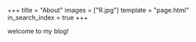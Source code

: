 +++
title = "About"
images = ["R.jpg"]
template = "page.html"
in_search_index = true
+++

welcome to my blog!